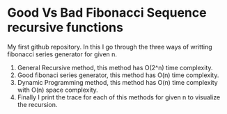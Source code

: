 # Good Vs Bad Fibonacci Sequence recursive functions
My first github repository. In this I go through the three ways of writting fibonacci series generator for given n.
1. General Recursive method, this method has O(2^n) time complexity.
2. Good fibonaci series generator, this method has O(n) time complexity.
3. Dynamic Programming method, this method has O(n) time complexity with O(n) space complexity.
4. Finally I print the trace for each of this methods for given n to visualize the recursion.
